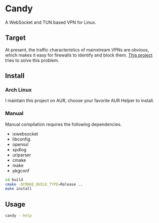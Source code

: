 # Candy

A WebSocket and TUN based VPN for Linux.

## Target

At present, the traffic characteristics of mainstream VPNs are obvious, which makes it easy for firewalls to identify and block them. [This project](docs/design.md) tries to solve this problem.

## Install

### Arch Linux

I maintain this project on AUR, choose your favorite AUR Helper to install.

### Manual

Manual compilation requires the following dependencies.

- ixwebsocket
- libconfig
- openssl
- spdlog
- uriparser
- cmake
- make
- pkgconf

```bash
cd build
cmake -DCMAKE_BUILD_TYPE=Release ..
make install
```

## Usage

```bash
candy --help
```
